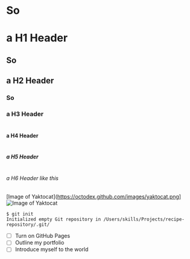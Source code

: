 # So <h1> a H1 Header
## So <h2> a H2 Header
### So <h3> a H3 Header
# <h4> a H4 Header
# <h5> a H5 Header
# <h6> a H6 Header like this

[Image of Yaktocat](https://octodex.github.com/images/yaktocat.png]
![Image of Yaktocat](https://octodex.github.com/images/yaktocat.png)
```
$ git init
Initialized empty Git repository in /Users/skills/Projects/recipe-repository/.git/
```
- [ ] Turn on GitHub Pages
- [ ] Outline my portfolio
- [ ] Introduce myself to the world
